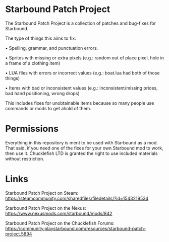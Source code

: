 # Starbound Patch Project
The Starbound Patch Project is a collection of patches and bug-fixes for Starbound.

The type of things this aims to fix:

•	Spelling, grammar, and punctuation errors.

•	Sprites with missing or extra pixels
(e.g.: random out of place pixel, hole in a frame of a clothing item)

•	LUA files with errors or incorrect values
(e.g.: boat.lua had both of those things)

•	Items with bad or inconsistent values 
(e.g.: inconsistent/missing prices, bad hand positioning, wrong drops)

This includes fixes for unobtainable items because so many people use commands or mods to get ahold of them.

# Permissions
Everything in this repository is ment to be used with Starbound as a mod.
That said, if you need one of the fixes for your own Starbound mod to work, then use it.
Chucklefish LTD is granted the right to use included materials without restriction.

# Links
Starbound Patch Project on Steam: https://steamcommunity.com/sharedfiles/filedetails/?id=1543219534

Starbound Patch Project on the Nexus: https://www.nexusmods.com/starbound/mods/842

Starbound Patch Project on the Chucklefish Forums: https://community.playstarbound.com/resources/starbound-patch-project.5894
